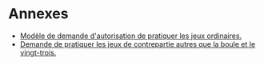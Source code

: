 # Annexes

- [Modèle de demande d'autorisation de pratiquer les jeux ordinaires.](modele-de-demande-d-autorisation-de-pratiquer-les-jeux-ordinaires)
- [Demande de pratiquer les jeux de contrepartie autres que la boule et le vingt-trois.](demande-de-pratiquer-les-jeux-de-contrepartie-autres-que)

